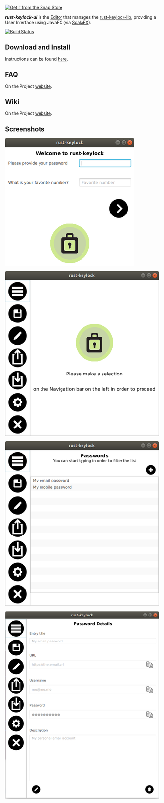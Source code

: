 [![Get it from the Snap Store](https://snapcraft.io/static/images/badges/en/snap-store-white.svg)](https://snapcraft.io/rust-keylock-ui)

___rust-keylock-ui___ is the [Editor](https://rust-keylock.github.io/rust-keylock-lib/rust_keylock/trait.Editor.html) that manages the [rust-keylock-lib](https://github.com/rust-keylock/rust-keylock-lib), providing a User Interface using JavaFX (via [ScalaFX](http://www.scalafx.org)).

[![Build Status](https://travis-ci.org/rust-keylock/rust-keylock-ui.svg?branch=master)](https://travis-ci.org/rust-keylock/rust-keylock-ui)
## Download and Install

Instructions can be found [here](https://rust-keylock.github.io/download/rkl/).

## FAQ

On the Project [website](https://rust-keylock.github.io/faq/rkl/).

## Wiki

On the Project [website](https://rust-keylock.github.io/wiki/).

## Screenshots

![rkl1](gh-images/rkl11.png)

![rkl2](gh-images/rkl12.png)

![rkl3](gh-images/rkl13.png)

![rkl4](gh-images/rkl14.png)
